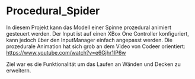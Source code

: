 # Procedural_Spider

In diesem Projekt kann das Modell einer Spinne prozedural animiert gesteuert werden. Der Input ist auf einen XBox One Controller konfiguriert, kann jedoch über den InputManager einfach angepasst werden.
Die prozedurale Animation hat sich grob an dem Video von Codeer orientiert:
https://www.youtube.com/watch?v=e6Gjhr1IP6w

Ziel war es die Funktionalität um das Laufen an Wänden und Decken zu erweitern.
